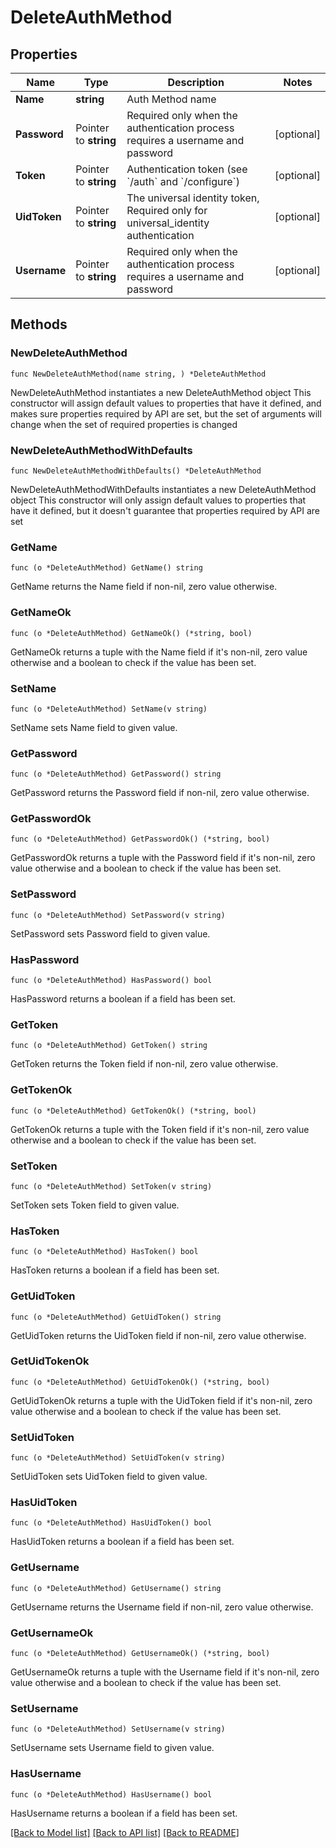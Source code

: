 # DeleteAuthMethod

## Properties

Name | Type | Description | Notes
------------ | ------------- | ------------- | -------------
**Name** | **string** | Auth Method name | 
**Password** | Pointer to **string** | Required only when the authentication process requires a username and password | [optional] 
**Token** | Pointer to **string** | Authentication token (see &#x60;/auth&#x60; and &#x60;/configure&#x60;) | [optional] 
**UidToken** | Pointer to **string** | The universal identity token, Required only for universal_identity authentication | [optional] 
**Username** | Pointer to **string** | Required only when the authentication process requires a username and password | [optional] 

## Methods

### NewDeleteAuthMethod

`func NewDeleteAuthMethod(name string, ) *DeleteAuthMethod`

NewDeleteAuthMethod instantiates a new DeleteAuthMethod object
This constructor will assign default values to properties that have it defined,
and makes sure properties required by API are set, but the set of arguments
will change when the set of required properties is changed

### NewDeleteAuthMethodWithDefaults

`func NewDeleteAuthMethodWithDefaults() *DeleteAuthMethod`

NewDeleteAuthMethodWithDefaults instantiates a new DeleteAuthMethod object
This constructor will only assign default values to properties that have it defined,
but it doesn't guarantee that properties required by API are set

### GetName

`func (o *DeleteAuthMethod) GetName() string`

GetName returns the Name field if non-nil, zero value otherwise.

### GetNameOk

`func (o *DeleteAuthMethod) GetNameOk() (*string, bool)`

GetNameOk returns a tuple with the Name field if it's non-nil, zero value otherwise
and a boolean to check if the value has been set.

### SetName

`func (o *DeleteAuthMethod) SetName(v string)`

SetName sets Name field to given value.


### GetPassword

`func (o *DeleteAuthMethod) GetPassword() string`

GetPassword returns the Password field if non-nil, zero value otherwise.

### GetPasswordOk

`func (o *DeleteAuthMethod) GetPasswordOk() (*string, bool)`

GetPasswordOk returns a tuple with the Password field if it's non-nil, zero value otherwise
and a boolean to check if the value has been set.

### SetPassword

`func (o *DeleteAuthMethod) SetPassword(v string)`

SetPassword sets Password field to given value.

### HasPassword

`func (o *DeleteAuthMethod) HasPassword() bool`

HasPassword returns a boolean if a field has been set.

### GetToken

`func (o *DeleteAuthMethod) GetToken() string`

GetToken returns the Token field if non-nil, zero value otherwise.

### GetTokenOk

`func (o *DeleteAuthMethod) GetTokenOk() (*string, bool)`

GetTokenOk returns a tuple with the Token field if it's non-nil, zero value otherwise
and a boolean to check if the value has been set.

### SetToken

`func (o *DeleteAuthMethod) SetToken(v string)`

SetToken sets Token field to given value.

### HasToken

`func (o *DeleteAuthMethod) HasToken() bool`

HasToken returns a boolean if a field has been set.

### GetUidToken

`func (o *DeleteAuthMethod) GetUidToken() string`

GetUidToken returns the UidToken field if non-nil, zero value otherwise.

### GetUidTokenOk

`func (o *DeleteAuthMethod) GetUidTokenOk() (*string, bool)`

GetUidTokenOk returns a tuple with the UidToken field if it's non-nil, zero value otherwise
and a boolean to check if the value has been set.

### SetUidToken

`func (o *DeleteAuthMethod) SetUidToken(v string)`

SetUidToken sets UidToken field to given value.

### HasUidToken

`func (o *DeleteAuthMethod) HasUidToken() bool`

HasUidToken returns a boolean if a field has been set.

### GetUsername

`func (o *DeleteAuthMethod) GetUsername() string`

GetUsername returns the Username field if non-nil, zero value otherwise.

### GetUsernameOk

`func (o *DeleteAuthMethod) GetUsernameOk() (*string, bool)`

GetUsernameOk returns a tuple with the Username field if it's non-nil, zero value otherwise
and a boolean to check if the value has been set.

### SetUsername

`func (o *DeleteAuthMethod) SetUsername(v string)`

SetUsername sets Username field to given value.

### HasUsername

`func (o *DeleteAuthMethod) HasUsername() bool`

HasUsername returns a boolean if a field has been set.


[[Back to Model list]](../README.md#documentation-for-models) [[Back to API list]](../README.md#documentation-for-api-endpoints) [[Back to README]](../README.md)


